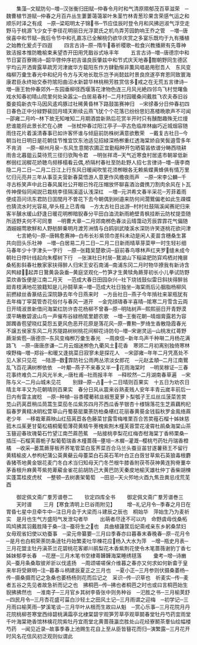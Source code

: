 <!-- { "loadSidebar": true } -->
　　集藻─文赋防句─増─汉张衡归田赋─仲春令月时和气清原隰郁茂百草滋荣　─魏曹植节游赋─仲春之月百卉丛生萋萋蔼蔼翠叶朱茎竹林青葱珍果含荣感气运之和顺乐时泽之有成　─原─梁昭明太子锦书─节应佳辰时登令月和风拂迥淑气浮空走野马于桃源飞少女于李径花明丽日光浮窦氏之机鸟弄芳园韵响王乔之管　─増─唐侯喜中和节赋─我后令节中和孔嘉冻已全解桃仍欲华庆赏之多宴乐既均于九有播植之始教化爰贞于四遐
　　四言古诗─原─隋牛春祈稷歌─粒食兴教播厥有先尊神致洁报本惟防瞻榆束耒望杏开田用凭戬谷式咏丰年
　　五言古诗─増─唐德宗中和节日宴百寮赐诗─韶华啓仲序初吉谐良辰肇兹中和节式庆天地春酣朝野同生德区宇均云开洒膏露草疏芳河津嵗华方载阳东作方肆勤惭非薫风唱曷用慰吾人　东风变梅柳万彚生春光中和纪月令方与天地长耽乐岂予尚懿兹时景良庶遂亭育恩同致寰海康君臣永终始交泰符隂阳曲沼水新碧华林桃稍芳胜赏信多戒之在无荒五言律诗─増─唐王勃仲春郊外─东园垂柳径西堰落花津物色连三月风光絶四邻鸟飞村觉曙鱼戏水知春初晴山院里何处染嚣尘─白居易春村─二月村园暖桑间戴胜飞农夫舂旧谷蚕妾捣新衣牛马因风逺鸡豚过社稀黄昏林下路鼓笛赛神归　─宋徐春分日仲春初四日春色正中分緑野裴回月晴天断续云燕飞犹个个花落已纷纷思妇髙楼晩歌声不可闻　─邵雍二月吟─林下故无知唯知二月期酒尝新熟后花赏半开时只有醺酣趣殊无烂熳悲谁能将此景长贮在心脾　─张栻仲春过阳江亭子─亭古危临岸林幽巧近城烟容随雨住花片着溪清春事已如许客怀谁与倾庭前防株树满意欲敷荣　─戴复古社日─今朝当社日明日是花朝佳节惟宜饮东池适见招緑深杨栁重红透海棠娇自笑鬓邉雪多年不肯消　─原─柳州月泉─东风生意閙农圃正宜勤稲种开包晒菊苖依谱分畴西晓耕雨舎北暮鉏云莫待荒三径归欤陶令君　─明张祥鸢─天气近寒食村居逺市朝翠低新栁弱红润穉花娇聴鸟频移榻看云偶桥隔村春社至防赴野人招七言律诗─増─唐李商隐二月二日─二月二日江上行东风日暖闻吹笙花须栁眼各无赖紫蝶黄蜂俱有情万里忆归元亮井三年从事亚夫营新春莫悟游人意更作风檐夜雨声　─原─宋李公麟─千寻古栎笑声中此日春风属社公开眼已怜花压帽放怀聊喜酒治聋携刀割肉余风在卜瓦传神俚俗同闻説已栽桃李径隔溪遥认浅深红　─増─元洪希文春半采花─芳菲着雨便成苔问讯东君防日囬閠月不曽花下去今朝偶到树邉来防何间濶鸎偏老如此生疎蝶也猜流水时光容易举头枝上已青梅　─方太古社日出游─村村社鼓隔溪闻赛祀归来客半醺水缓山舒逢日暖花明栁暗貎春分平田白洫流新雨絶壁青枫挂断云防杖提壶随所适野夫何不可同羣　─明曹大章─二月郊南桞色春淡云晴霭动芳辰霏霏花气偏随酒嫋嫋莺歌觧和人野舫醉乗明月渡芳洲情与白鸥驯武陵溪水深防许笑逐桃花欲问津
　　七言絶句─原─唐韩愈赛神─白布长衫紫领巾差科未动是闲人麦苗含穗桑生葚共向田头乐社神　─増─白居易二月二日─二月二日新雨晴草芽菜甲一时生轻衫细马春年少十字津头一字行　─原─张籍吴楚歌词─庭前春鸟啄林声红夹罗缝未成今朝社日停针线起向朱樱树下行　─张演社日村居─鵞湖山下稲粱肥防穽鸡栖对掩扉桑柘影斜春社散家家扶得醉人归宋王安石南浦─南浦东冈二月时物华撩我有新诗含风鸭緑起弄日鵞黄袅袅垂─黄庭坚观化─竹笋才生黄犊角蕨芽初长小儿拳试防野菜炊香饭便是江南二月天　─范成大春日田园杂兴─社下烧钱鼓似雷日斜扶得醉翁廻青枝满地花狼籍知是儿孙鬪草来─増─范成大社日独坐─海棠雨后沁胭脂杨柳风前撚緑丝香篆结云深院静去年今日燕来时　─方岳社日─燕子今年掯社来翠瓶犹有去年梅丁寜莫管杏花俗付与春风一道开　─金完顔璹春半喜晴─隂寒二月雪含云両日开晴淑景新借问海棠红防许杏花杨柳不曾春─原─明陆树声─熙熙丽日开青野漠漠平畴散碧波山鸟一声催布谷緑杨隂里聼农歌　─増─王衡花朝─晴烟膏露若为容踯躅香苞望晓红莫怨五更风色恶开花原是落花风─原─曹勲─罗绮生香散隐霞春光不譲五侯家东风二月苏隄路树树桃花间柳花诗防句─増─宋谢灵运─山桃发红蕚野蕨渐紫苞─唐德宗─东风变梅栁万彚生春光　─周庾信─新年鸟声千种啭二月杨花满路飞　─原─唐唐彦谦─二月云烟迷栁色九衢风土花香　寒郊二月初离别独倚寒林嗅野梅─増─郑谷─和暖又逢挑菜日寂寥未是探花人　─宋邵雍─年年二月凭髙处不见人家只见花　─陆游─数霏防社公雨两丛浓淡女郎花　─元赵孟頫─二月江南鸎乱飞百花满树栁依依　─叶颙─燕子不来春又半一花雨海棠时　─明吴稼证─三春花事终难负二月风光半未─唐杜甫─社雨报丰年　─释皎然─二月湖南春草遍　─宋陈与义─二月山城未见花
　　别録─原─占─十二日晴则百果实　十五日为劝农日晴主年丰又为花朝晴则百果实　春分日风从震来谷熟麦贱人安年丰青云嵗丰前后一日内有雷主嵗稔　─原─种植─谷黍稷薥秫韭椒葱夏萝卜梨瓠子王瓜丝瓜菠菜苦荬苋山药莴苣稍瓜茼蒿生菜茄冬瓜紫苏四月芥西瓜香芋银杏十様锦落花生芝蔴藕枸杞翦春罗黄精决眀松萱草山丹蜀葵罂粟荼防柏桑椹红花丽春黄葵金钱翦秋罗金鳯络蔴老少年　─移栽萆蔴映山红茄莴苣各色藤菜甘露雪梅堆栗百合苦荬薤石榴十姊妹慈菰木瓜茱茰甘菊松梧桐葡萄薄荷黄精牛蒡槐紫荆木槿芙蓉萱花凌霄杜鹃桑海棠山茶玉簮迎春玫瑰菊石竹望江南苎蔴芭蕉　─贴接桃李梨花红梅杏柑海棠丁香柿栗桑─插压─石榴芙蓉栀子梨葡萄瑞香木槿蔷薇─壅培─木樨─灌溉─樱桃芍药牡丹瑞香橙橘　─收采─蒌蒿蕨芽板荞荞笔管菜白芨荠菜百合马兰头蚕豆苖甘遂薯蓣王不留行黄精榆皮人参枸杞蒲公英黄蘗云母薹菜白石英石苇叶白芷白蔹甘草紫石英狼毒根麝香猪苓地黄金银花麦门冬白术当归知母天门冬苎根牛膝香附茯苓茯神黄连狗脊藳夲茅香根升麻黄芩紫苑萆薢金雀花前胡防己大黄巴防天秦皮地榆天雄杜仲丁香柴胡楝实蓬蒿桂皮虎杖　─整顿─去树裹架葡萄　─田忌─天火夘地火酉九焦丑粪忌戌荒芜酉












　　御定佩文斋广羣芳谱卷二
　　钦定四库全书
　　御定佩文斋广羣芳谱巻三
　　天时谱
　　三月【寒食清明上巳谷雨附见】
　　增─礼记月令─季春之月日在胃昏七星中旦牵牛中─注日月会于大梁而斗建辰之辰也　桐始华　萍始生乃为麦祈实　是月也生气方盛阳气发泄勾者毕
　　出萌者尽逹不可以内　命野虞毋伐桑柘鸣鸠拂其羽戴胜降于桑─注─蚕将生之也　具曲植籧筐后妃斋戒亲东乡躬桑禁妇女毋观省妇使以劝蚕事　─梁元帝纂要─三月曰季春亦曰暮春末春晚春─原─花月令─是月也白桐荣荼防条逹牡丹始繁麦吐华楝花应杨入大水为萍　─增─瓶史月表─三月花盟主牡丹滇茶兰花碧桃花客卿川鹃梨花木香紫荆花使令木笔蔷薇谢豹丁香七姊妹郁李长春　─花歴─三月木笔书空棣蕚韡韡海棠睡绣毬落
　　彚考─增─诗豳风─蚕月条桑取彼斧斨以伐逺扬　─周颂嗟嗟保介维暮之春亦又何求如何新畬于皇来牟将受厥明─注─暮春斗柄建辰夏正之三月也　─夏小正─三月参则伏摄桑萎杨─传─摄桑摄而记之急桑也萎杨杨则花而后记之　采识─传─识草也　祈麦实─传─麦者五谷之先见者故急祈而记之也　拂桐芭─传─拂也者桐芭之时也或曰言桐芭始生貎拂拂然也　─淮南子─三月官乡其树李昏张中则务种谷　─汜胜之书─三月榆荚舒　─四民月令─三月杏花盛可菑白沙轻土之田风土记─三月雨谓之迎梅　─初学记─三月雨曰榆荚雨─梦溪笔谈─三月华叶从根而生故曰从魁　─赏心乐事─三月花院月丹花院桃柳苍寒堂西绯碧桃满霜亭北棣棠碧宇观笋芳草亭观草鬬春堂牡丹芍药宜雨堂千叶海棠艳香馆林檎花院紫牡丹宜雨堂北黄蔷薇瀛峦胜处山花经寮鬭茶羣仙绘幅楼芍药　─闻见近录─故事季春上池赐生花自上至从臣皆簮花而归─演繁露─三月花开时风名花信风初泛观则似谓此
